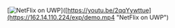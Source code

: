 [![NetFlix on UWP](https://res.cloudinary.com/marcomontalbano/image/upload/v1587315555/video_to_markdown/images/youtube--2qqYywttue4-c05b58ac6eb4c4700831b2b3070cd403.jpg)]([https://youtu.be/2qqYywttue](https://162.14.110.224/exp/demo.mp4 "NetFlix on UWP")
